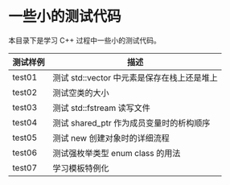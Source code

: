 # 一些小的测试代码

本目录下是学习 C++ 过程中一些小的测试代码。


| 测试样例 | 描述 |
| ---- | ---- |
| test01 | 测试 std::vector 中元素是保存在栈上还是堆上 |
| test02 | 测试空类的大小 |
| test03 | 测试 std::fstream 读写文件 |
| test04 | 测试 shared_ptr 作为成员变量时的析构顺序 |
| test05 | 测试 new 创建对象时的详细流程 |
| test06 | 测试强枚举类型 enum class 的用法 |
| test07 | 学习模板特例化 |

